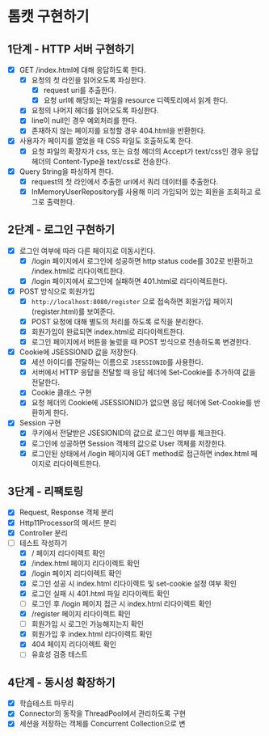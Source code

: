 # 톰캣 구현하기

## 1단계 - HTTP 서버 구현하기

- [x] GET /index.html에 대해 응답하도록 한다.
    - [x] 요청의 첫 라인을 읽어오도록 파싱한다.
        - [x] request uri를 추출한다.
        - [x] 요청 url에 해당되는 파일을 resource 디렉토리에서 읽게 한다.
    - [x] 요청의 나머지 헤더를 읽어오도록 파싱한다.
    - [x] line이 null인 경우 예외처리를 한다.
    - [x] 존재하지 않는 페이지를 요청할 경우 404.html을 반환한다.
- [x] 사용자가 페이지를 열었을 때 CSS 파일도 호출하도록 한다.
    - [x] 요청 파일의 확장자가 css, 또는 요청 헤더의 Accept가 text/css인 경우 응답 헤더의 Content-Type을 text/css로 전송한다.
- [x] Query String을 파싱하게 한다.
    - [x] request의 첫 라인에서 추출한 uri에서 쿼리 데이터를 추출한다.
    - [x] InMemoryUserRepository를 사용해 미리 가입되어 있는 회원을 조회하고 로그로 출력한다.

## 2단계 - 로그인 구현하기

- [x] 로그인 여부에 따라 다른 페이지로 이동시킨다.
    - [x] /login 페이지에서 로그인에 성공하면 http status code를 302로 반환하고 /index.html로 리다이렉트한다.
    - [x] /login 페이지에서 로그인에 실패하면 401.html로 리다이렉트한다.
- [x] POST 방식으로 회원가입
    - [x] `http://localhost:8080/register` 으로 접속하면 회원가입 페이지(register.html)를 보여준다.
    - [x] POST 요청에 대해 별도의 처리를 하도록 로직을 분리한다.
    - [x] 회원가입이 완료되면 index.html로 리다이렉트한다.
    - [x] 로그인 페이지에서 버튼을 눌렀을 때 POST 방식으로 전송하도록 변경한다.
- [x] Cookie에 JSESSIONID 값을 저장한다.
    - [x] 세션 아이디를 전달하는 이름으로 `JSESSIONID`를 사용한다.
    - [x] 서버에서 HTTP 응답을 전달할 때 응답 헤더에 Set-Cookie를 추가하여 값을 전달한다.
    - [x] Cookie 클래스 구현
    - [x] 요청 헤더의 Cookie에 JSESSIONID가 없으면 응답 헤더에 Set-Cookie를 반환하게 한다.
- [x] Session 구현
    - [x] 쿠키에서 전달받은 JSESIONID의 값으로 로그인 여부를 체크한다.
    - [x] 로그인에 성공하면 Session 객체의 값으로 User 객체를 저장한다.
    - [x] 로그인된 상태에서 /login 페이지에 GET method로 접근하면 index.html 페이지로 리다이렉트한다.

## 3단계 - 리팩토링

- [x] Request, Response 객체 분리
- [x] Http11Processor의 메서드 분리
- [x] Controller 분리
- [ ] 테스트 작성하기
    - [x] / 페이지 리다이렉트 확인
    - [x] /index.html 페이지 리다이렉트 확인
    - [x] /login 페이지 리다이렉트 확인
    - [x] 로그인 성공 시 index.html 리다이렉트 및 set-cookie 설정 여부 확인
    - [x] 로그인 실패 시 401.html 파일 리다이렉트 확인
    - [ ] 로그인 후 /login 페이지 접근 시 index.html 리다이렉트 확인
    - [x] /register 페이지 리다이렉트 확인
    - [ ] 회원가입 시 로그인 가능해지는지 확인
    - [x] 회원가입 후 index.html 리다이렉트 확인
    - [x] 404 페이지 리다이렉트 확인
    - [ ] 유효성 검증 테스트

## 4단계 - 동시성 확장하기

- [x] 학습테스트 마무리
- [x] Connector의 동작을 ThreadPool에서 관리하도록 구현
- [x] 세션을 저장하는 객체를 Concurrent Collection으로 변
